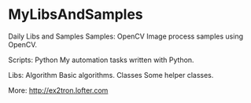 # MyLibsAndSamples

Daily Libs and Samples
Samples:
OpenCV
Image process samples using OpenCV.

Scripts:
Python
My automation tasks written with Python.

Libs:
Algorithm
Basic algorithms.
Classes
Some helper classes.

More: http://ex2tron.lofter.com 
